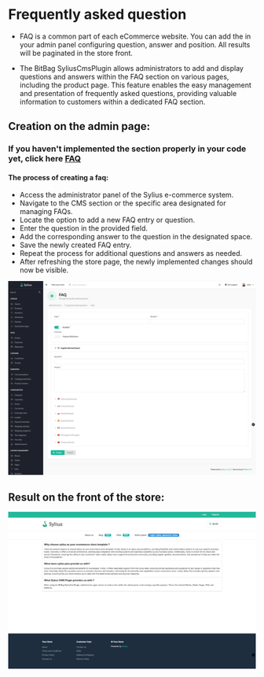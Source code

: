 # Frequently asked question

- FAQ is a common part of each eCommerce website. You can add the in your admin
panel configuring question, answer and position. All results will be paginated in the store front.


- The BitBag SyliusCmsPlugin allows administrators to add and display questions and answers within the FAQ section on various pages, including the product page.
This feature enables the easy management and presentation of frequently asked questions, providing valuable information to customers within a dedicated FAQ section.

## Creation on the admin page:
### If you haven't implemented the section properly in your code yet, click here [FAQ](faqs.md)

#### The process of creating a faq:
- Access the administrator panel of the Sylius e-commerce system.
- Navigate to the CMS section or the specific area designated for managing FAQs.
- Locate the option to add a new FAQ entry or question.
- Enter the question in the provided field.
- Add the corresponding answer to the question in the designated space.
- Save the newly created FAQ entry.
- Repeat the process for additional questions and answers as needed.
- After refreshing the store page, the newly implemented changes should now be visible.

![Screenshot showing content management config in admin](faq_create_cms.png)

## Result on the front of the store:

![Screenshot showing content management config in admin](faq_cms_result.png)
